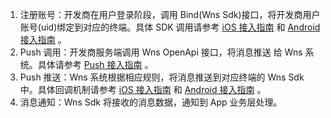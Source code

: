 

1. 注册账号：开发商在用户登录阶段，调用 Bind(Wns Sdk)接口，将开发商用户账号(uid)绑定到对应的终端。具体 SDK 调用请参考 [iOS 接入指南](http://tcecqpoc.fsphere.cn/document/product/276/3207) 和 [Android 接入指南](http://tcecqpoc.fsphere.cn/document/product/276/3208) 。
2. Push 调用：开发商服务端调用 Wns OpenApi 接口，将消息推送 给 Wns 系统。具体请参考 [Push 接入指南](http://tcecqpoc.fsphere.cn/document/product/276/3212) 。
3. Push 推送：Wns 系统根据相应规则，将消息推送到对应终端的 Wns Sdk 中。具体回调机制请参考 [iOS 接入指南](http://tcecqpoc.fsphere.cn/document/product/276/3207) 和 [Android 接入指南](http://tcecqpoc.fsphere.cn/document/product/276/3208) 。
4. 消息通知：Wns Sdk 将接收的消息数据，通知到 App 业务层处理。